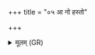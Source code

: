 +++
title = "०५ आ नो हस्तो"

+++
<details><summary>मूलम् (GR)</summary>

+++(PSK 20.49.5)+++आ नो हस्तो अकृतागात् स्वर्गः  
पुनर् ऐतु तन्वा संविदानः ।  
प्राणेन तेजसा हरसा बलेन  
मित्रो अस्मान् वरुण उभयतस् पातु ॥
</details>
